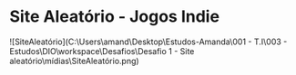 # Site Aleatório - Jogos Indie

![SiteAleatório](C:\Users\amand\Desktop\Estudos-Amanda\001 - T.I\003 - Estudos\DIO\workspace\Desafios\Desafio 1 - Site aleatório\mídias\SiteAleatório.png)
